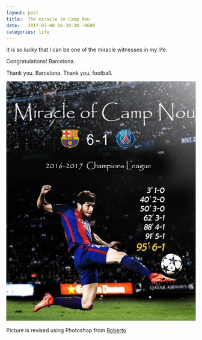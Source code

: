 ```yaml
---
layout: post
title:  The miracle in Camp Nou
date:   2017-03-08 16:30:30 -0600
categories: life
---
```

It is so lucky that I can be one of the miracle witnesses in my life.

Congratulations! Barcelona.

Thank you. Barcelona. Thank you, football.

![Roberto](\image\Roberto-3.jpg)

Picture is revised using Photoshop from [Roberto](https://pic4.zhimg.com/v2-5d61d66b81bcced92c65b31d3c8959cf_b.jpg)
